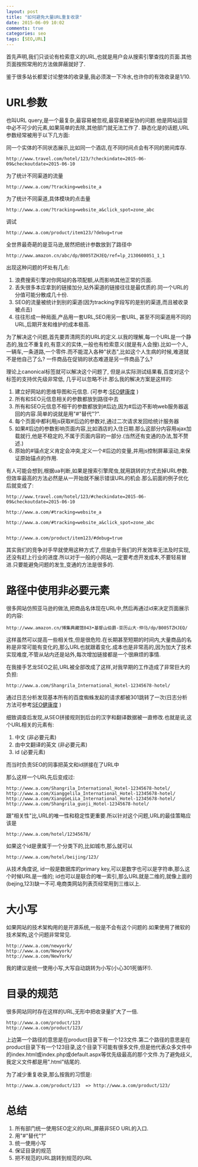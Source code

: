 ```yaml
---
layout: post
title: "如何避免大量URL重复收录"
date: 2015-06-09 10:02
comments: true
categories: seo
tags: [SEO,URL]
---
```


首先声明,我们只谈论有检索意义的URL,也就是用户会从搜索引擎查找的页面.其他页面按照常用的方法做屏蔽就好了.

鉴于很多站长都爱讨论整体的收录量,我必须泼一下冷水,也许你的有效收录是1/10.

URL参数
===========

也叫URL query,是一个最复杂,最容易被忽视,最容易被妥协的问题.他是网站运营中必不可少的元素,如果简单的去除,其他部门就无法工作了.
静态化是的话题,URL参数经常被用于以下几方面:

同一个实体的不同状态展示,比如同一个酒店,在不同时间点会有不同的房间库存.

```
http://www.travel.com/hotel/123/?checkindate=2015-06-09&checkoutdate=2015-06-10
```

为了统计不同渠道的流量

```
http://www.a.com/?tracking=website_a
```

为了统计不同渠道,具体模块的点击量

```
http://www.a.com/?tracking=website_a&click_spot=zone_abc
```

调试

```
http://www.a.com/product/item123/?debug=true
```

全世界最奇葩的是亚马逊,居然把统计参数放到了路径中

```
http://www.amazon.cn/abc/dp/B005TZHJEQ/ref=lp_2130608051_1_1
```

出现这种问题的坏处有几点:

1. 浪费搜索引擎对你网站的各项配额,从而影响其他正常的页面.
1. 丢失很多本应拿到的链接加分,站外渠道的链接往往是最优质的.同一个URL的分值可能分散成几十份.
1. SEO的流量被统计到别的渠道(因为tracking字段写的是别的渠道,而且被收录被点击)
1. 往往形成一种局面,产品用一套URL,SEO用另一套URL, 甚至不同渠道用不同的URL,后期开发和维护的成本极高.

为了解决这个问题,首先要弄清网页的URL的定义.以我的理解,每一个URL是一个静态的,独立不重复的,有意义的实体,一般也有检索意义(就是有人会搜).比如一个人,一辆车,一条道路,一个零件.而不能混入各种"状态",比如这个人生病的时候,难道就不是他自己了么? 一件商品在促销的状态难道是另一件商品了么?

理论上canonical标签就可以解决这个问题了, 但是从实际测试结果看,百度对这个标签的支持优先级非常低, 几乎可以忽略不计.那么我的解决方案是这样的:

1. 建立好网站的思维导图和元信息. (可参考:[SEO健康度](/seo-specs/) )
1. 所有和SEO元信息相关的参数都放到路径中去
1. 所有和SEO元信息不相干的参数都放到#后边,因为#后边不影响web服务器返回的内容.简单的说就是用"#"替代"?".
1. 每个页面中都利用js获取#后边的参数对,通过二次请求发回给统计服务器
1. 如果#后边的参数影响页面内容,比如酒店的入住日期.那么这部分内容用ajax加载就行,他是不稳定的,不属于页面内容的一部分.(当然还有变通的办法,暂不赘述.)
1. 原始的#锚点定义肯定会冲突,定义一个#后边的变量,并用js控制屏幕滚动,来保证原始锚点的作用.

有人可能会想到,根据ua判断,如果是搜索引擎爬虫,就用跳转的方式去掉URL参数.但效率最高的方法必然是从一开始就不展示错误URL的机会.那么前面的例子优化后就变成了:

```
http://www.travel.com/hotel/123/#checkindate=2015-06-09&checkoutdate=2015-06-10
```

```
http://www.a.com/#tracking=website_a
```

```
http://www.a.com/#tracking=website_a&click_spot=zone_abc
```

```http://www.amazon.cn/abc/dp/B005TZHJEQ/#ref=lp_2130608051_1_1
```

```
http://www.a.com/product/item123/#debug=true
```

其实我们的竞争对手早就使用这种方式了,但是由于我们的开发效率无法及时实现,还没有赶上行业的进度.所以对于一般的小网站,一定要考虑开发成本,不要轻易冒进.只要能避免问题的发生,变通的方法是很多的.

路径中使用非必要元素
===============

很多网站仿照亚马逊的做法,把商品名体现在URL中,然后再通过id来决定页面展示的内容:

```
http://www.amazon.cn/博集典藏馆043•基督山伯爵-亚历山大·仲马/dp/B005TZHJEQ/
```

这样虽然可以提高一些相关性,但是很危险.在长期甚至短期的时间内,大量商品的名称是非常可能有变化的,那么URL也就跟着变化.成本也是非常高的,因为加大了技术实现难度,不管从站内还是站外,每次增加链接都是一个很麻烦的事情.

在我接手艺龙SEO之前,URL被全部改成了这样,对我早期的工作造成了非常巨大的负担:

```
http://www.a.com/Shangrila_International_Hotel-12345678-hotel/
```

通过日志分析发现基本所有的百度蜘蛛发起的请求都被301跳转了一次(日志分析方法可参考[SEO健康度](/seo-specs/) )

细致调查后发现,从SEO拼接规则到后台的汉字和翻译数据被一直修改.也就是说,这个URL相关的元素有:

1. 中文 (非必要元素)
1. 由中文翻译的英文 (非必要元素)
1. id (必要元素)

而当时负责SEO的同事把英文和id拼接在了URL中

那么这样一个URL先后变成过:

```
http://www.a.com/Shangrila_International_Hotel-12345678-hotel/
http://www.a.com/Xianggelila_International_Hotel-12345678-hotel/
http://www.a.com/XiangGeLiLa_International_Hotel-12345678-hotel/
http://www.a.com/Shangrila_guoji_Hotel-12345678-hotel/
```

跟"相关性"比,URL的唯一性和稳定性更重要.所以针对这个问题,URL的最佳策略应该是

```
http://www.a.com/hotel/12345678/
```

如果这个id是隶属于一个分类下的,比如城市,那么就可以

```
http://www.a.com/hotel/beijing/123/
```

从技术角度说, id一般是数据库的primary key,可以是数字也可以是字符串,那么这个时候URL是一维的; id也可以是联合的唯一索引,那么URL就是二维的,就像上面的(bejing,123)缺一不可.电商类网站列表页经常用到三维以上.

大小写
============

如果网站的技术架构用的是开源系统,一般是不会有这个问题的.如果使用了微软的技术架构,这个问题非常常见.

```
http://www.a.com/newyork/
http://www.a.com/Newyork/
http://www.a.com/NewYork/
```

我的建议是统一使用小写,大写自动跳转为小写(小心301死循环!).

目录的规范
===========

很多网站同时存在这样的URL,无形中把收录量扩大了一倍.

```
http://www.a.com/product/123
http://www.a.com/product/123/
```

上边第一个路径的意思是在product目录下有一个123文件.第二个路径的意思是在product目录下有一个123目录,这个目录下可能有很多文件,但是他代表众多文件中的index.html或index.php或default.aspx等优先级最高的那个文件.为了避免歧义,我定义文件都是用".html"结尾的.

为了减少重复收录,那么按我的习惯是:

```
http://www.a.com/product/123  => http://www.a.com/product/123/
```

总结
============

1. 所有部门统一使用SEO定义的URL,屏蔽非SEO URL的入口.
1. 用"#"替代"?"
1. 统一使用小写
1. 保证目录的规范
1. 把不规范的URL跳转到规范的URL
